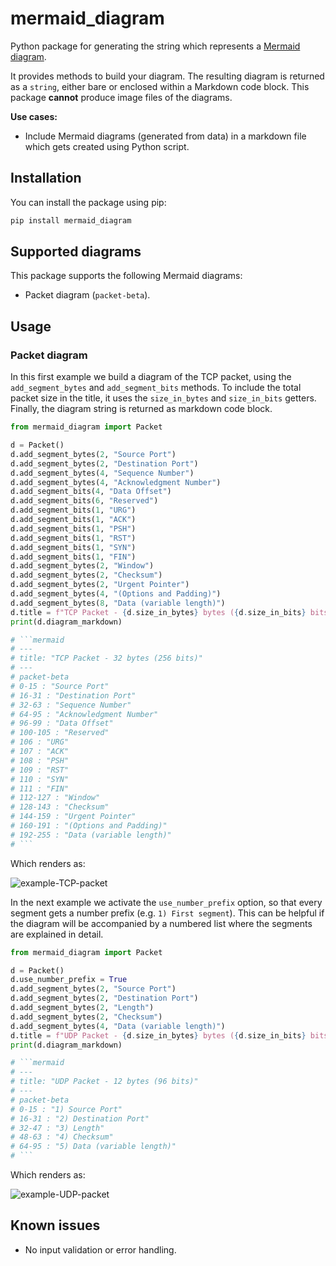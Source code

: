 # mermaid_diagram

Python package for generating the string which represents a [Mermaid diagram](https://mermaid.js.org).

It provides methods to build your diagram. The resulting diagram is returned
as a `string`, either bare or enclosed within a Markdown code block.
This package **cannot** produce image files of the diagrams.

**Use cases:**

- Include Mermaid diagrams (generated from data) in a markdown file
  which gets created using Python script.

## Installation

You can install the package using pip:

```bash
pip install mermaid_diagram
```

## Supported diagrams

This package supports the following Mermaid diagrams:

-  Packet diagram (`packet-beta`).

## Usage

### Packet diagram

In this first example we build a diagram of the TCP packet,
using the `add_segment_bytes` and `add_segment_bits` methods.
To include the total packet size in the title, it uses the `size_in_bytes` and
`size_in_bits` getters.
Finally, the diagram string is returned as markdown code block.

```py
from mermaid_diagram import Packet

d = Packet()
d.add_segment_bytes(2, "Source Port")
d.add_segment_bytes(2, "Destination Port")
d.add_segment_bytes(4, "Sequence Number")
d.add_segment_bytes(4, "Acknowledgment Number")
d.add_segment_bits(4, "Data Offset")
d.add_segment_bits(6, "Reserved")
d.add_segment_bits(1, "URG")
d.add_segment_bits(1, "ACK")
d.add_segment_bits(1, "PSH")
d.add_segment_bits(1, "RST")
d.add_segment_bits(1, "SYN")
d.add_segment_bits(1, "FIN")
d.add_segment_bytes(2, "Window")
d.add_segment_bytes(2, "Checksum")
d.add_segment_bytes(2, "Urgent Pointer")
d.add_segment_bytes(4, "(Options and Padding)")
d.add_segment_bytes(8, "Data (variable length)")
d.title = f"TCP Packet - {d.size_in_bytes} bytes ({d.size_in_bits} bits)"
print(d.diagram_markdown)

# ```mermaid
# ---
# title: "TCP Packet - 32 bytes (256 bits)"
# ---
# packet-beta
# 0-15 : "Source Port"
# 16-31 : "Destination Port"
# 32-63 : "Sequence Number"
# 64-95 : "Acknowledgment Number"
# 96-99 : "Data Offset"
# 100-105 : "Reserved"
# 106 : "URG"
# 107 : "ACK"
# 108 : "PSH"
# 109 : "RST"
# 110 : "SYN"
# 111 : "FIN"
# 112-127 : "Window"
# 128-143 : "Checksum"
# 144-159 : "Urgent Pointer"
# 160-191 : "(Options and Padding)"
# 192-255 : "Data (variable length)"
# ```
```

Which renders as:

![example-TCP-packet]([img/example-TCP-packet.png](https://github.com/mrBrutus/mermaid_diagram/raw/main/.img/example-TCP-packet.png) "Rendered example: TCP packet")

In the next example we activate the `use_number_prefix` option, so that every
segment gets a number prefix (e.g. `1) First segment`).
This can be helpful if the diagram will be accompanied by a numbered list
where the segments are explained in detail.

```py
from mermaid_diagram import Packet

d = Packet()
d.use_number_prefix = True
d.add_segment_bytes(2, "Source Port")
d.add_segment_bytes(2, "Destination Port")
d.add_segment_bytes(2, "Length")
d.add_segment_bytes(2, "Checksum")
d.add_segment_bytes(4, "Data (variable length)")
d.title = f"UDP Packet - {d.size_in_bytes} bytes ({d.size_in_bits} bits)"
print(d.diagram_markdown)

# ```mermaid
# ---
# title: "UDP Packet - 12 bytes (96 bits)"
# ---
# packet-beta
# 0-15 : "1) Source Port"
# 16-31 : "2) Destination Port"
# 32-47 : "3) Length"
# 48-63 : "4) Checksum"
# 64-95 : "5) Data (variable length)"
# ```
```

Which renders as:

![example-UDP-packet]([img/example-UDP-packet.png](https://github.com/mrBrutus/mermaid_diagram/raw/main/.img/example-UDP-packet.png) "Rendered example: UDP packet")

## Known issues

- No input validation or error handling.
